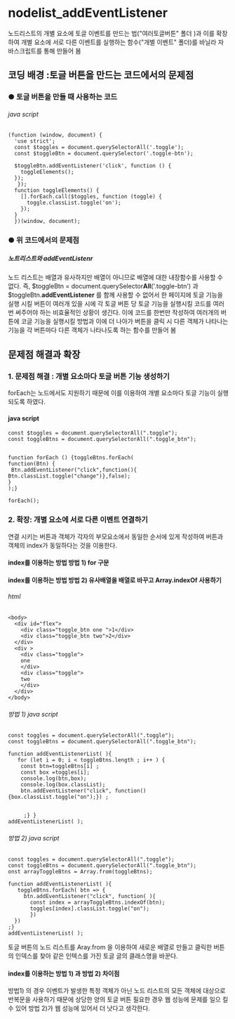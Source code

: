# nodelist_addEventListener
노드리스트의 개별 요소에 토글 이벤트를 만드는 법("여러토글버튼" 폴더 )과 이를 확장하여 개별 요소에 서로 다른 이벤트를 실행하는 함수("개별 이벤트" 폴더)를 바닐라 자바스크립트를 통해 만들어 봄
## 코딩 배경 :토글 버튼을 만드는 코드에서의 문제점
### ● 토글 버튼을 만들 때 사용하는 코드

###### java script 
```
(function (window, document) {
  'use strict';
  const $toggles = document.querySelectorAll('.toggle');
  const $toggleBtn = document.querySelector('.toggle-btn'); 
  
  $toggleBtn.addEventListener('click', function () {
    toggleElements();
  });
   });
  function toggleElements() {
    [].forEach.call($toggles, function (toggle) {
      toggle.classList.toggle('on');
    });
  }
  })(window, document);

```
### ● 위 코드에서의 문제점 
#####  노트리스트와 addEventListenr
  노드 리스트는 배열과 유사하지만 배열이 아니므로 배열에 대한 내장함수를 사용할 수 없다. 즉, $toggleBtn = document.querySelector**All**('.toggle-btn') 과 $toggleBtn.**addEventListener** 를 함께 사용할 수 없어서 한 페이지에 토글 기능을 실행 시킬 버튼이 여러개 있을 시에 각 토글 버튼 당 토글 기능을 실행시킬 코드를 여러번 써주어야 하는 비효율적인 상황이 생긴다. 
이에 코드를 한번만 작성하여 여러개의 버튼에 코글 기능을 실행시킬 방법과 이에 더 나아가 버튼을 클릭 시 다른 객체가 나타나는 기능을 각 버튼마다 다른 객체가 나타나도록 하는 함수를 만들어 봄


## 문제점 해결과 확장
### 1. 문제점 해결 : 개별 요소마다 토글 버튼 기능 생성하기 
  forEach는 노드에서도 지원하기 때문에 이를 이용하여 개별 요소마다 토글 기능이 실행되도록 하였다. 
 
#### java script
  ```
  const $toggles = document.querySelectorAll(".toggle");
const toggleBtns = document.querySelectorAll(".toggle_btn");


function forEach () {toggleBtns.forEach(
  function(Btn) {
   Btn.addEventListener("click",function(){ Btn.classList.toggle("change")},false);
  }
);}

forEach();
  ```
  
### 2. 확장: 개별 요소에 서로 다른 이벤트 연결하기 
 연결 시키는 버튼과 객체가 각자의 부모요소에서 동일한 순서에 있게 작성하여 버튼과 객체의 index가 동일하다는 것을 이용한다.
 
#### index를 이용하는 방법  방법 1) for 구문 
#### index를 이용하는 방법  방법 2) 유사배열을 배열로 바꾸고 Array.indexOf 사용하기 
###### html
```
<body>
  <div id="flex">
    <div class="toggle_btn one ">1</div>
    <div class="toggle_btn two">2</div>
  </div>
  <div >
    <div class="toggle">
    one 
    </div>
    <div class="toggle">
    two
    </div>
  </div>
</body>
```
###### 방법 1) java script
```
const toggles = document.querySelectorAll(".toggle");
const toggleBtns = document.querySelectorAll(".toggle_btn");

function addEventListenerList( ){
   for (let i = 0; i < toggleBtns.length ; i++ ) {
    const btn=toggleBtns[i] ; 
    const box =toggles[i];
    console.log(btn,box);
    console.log(box.classList);
    btn.addEventListener("click", function(){box.classList.toggle("on");}) ;
     
 
     ;} }
addEventListenerList( );
```
###### 방법 2) java script
```
const toggles = document.querySelectorAll(".toggle");
const toggleBtns = document.querySelectorAll(".toggle_btn");
onst arrayToggleBtns = Array.from(toggleBtns);

function addEventListenerList( ){
   toggleBtns.forEach( btn => {
     btn.addEventListener("click", function( ){ 
       const index = arrayToggleBtns.indexOf(btn); 
       toggles[index].classList.toggle("on");
       })
  })        
;} 
addEventListenerList( );
```
토글 버튼의 노드 리스트를 Aray.from 을 이용하여 새로운 배열로 만들고 클릭한 버튼의 인덱스를 찾아 같은 인텍스를 가진 토글 글의 클래스명을 바꾼다. 

#### index를 이용하는 방법 1) 과 방법 2) 차이점 
   방법1) 의 경우 이벤트가 발생한 특정 객체가 아닌 노드 리스트의 모든 객체에 대상으로 반복문을 사용하기 때문에  상당한 양의 토글 버튼 필요한 경우 웹 성능에 문제를 일으 킬 수 있어 방법 2)가 웹 성능에 있어서 더 낫다고 생각한다. 
